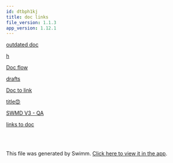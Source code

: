 ```yaml
---
id: dtbph1kj
title: doc links
file_version: 1.1.3
app_version: 1.12.1
---
```


[outdated doc ](outdated-doc.4y2phu93.sw.md)

[h](h.njgiqogs.sw.md)

[Doc flow ](doc-flow.uxynck69.sw.md)

[drafts](drafts.9a1ldzsj.sw.md)

[Doc to link](doc-to-link.tedtfhyl.sw.md)

[ title😍](title.mzdwv7i7.sw.md)

[SWMD V3 - QA](swmd-v3-qa.d8o8h.pl.sw.md)

[links to doc](links-to-doc.dt1scip4.sw.md)

<br/>

<br/>

This file was generated by Swimm. [Click here to view it in the app](https://swimm-web-app.web.app/repos/Z2l0aHViJTNBJTNBTm9hUmVwbyUzQSUzQU5vYW96ZXI=/docs/dtbph1kj).
